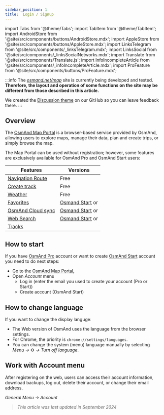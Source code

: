 ```yaml
---
sidebar_position: 1
title:  Login / Signup
---
```


import Tabs from '@theme/Tabs';
import TabItem from '@theme/TabItem';
import AndroidStore from '@site/src/components/buttons/AndroidStore.mdx';
import AppleStore from '@site/src/components/buttons/AppleStore.mdx';
import LinksTelegram from '@site/src/components/_linksTelegram.mdx';
import LinksSocial from '@site/src/components/_linksSocialNetworks.mdx';
import Translate from '@site/src/components/Translate.js';
import InfoIncompleteArticle from '@site/src/components/_infoIncompleteArticle.mdx';
import ProFeature from '@site/src/components/buttons/ProFeature.mdx';

<InfoIncompleteArticle/>



:::info
The *[osmand.net/map](https://osmand.net/map/)* site is currently being developed and tested.  
**Therefore, the layout and operation of some functions on the site may be different from those described in this article.**   

We created the [Discussion theme](https://github.com/osmandapp/OsmAnd/discussions/16567) on our GitHub so you can leave feedback there.
:::

## Overview

The [OsmAnd Map Portal](https://osmand.net/map) is a browser-based service provided by OsmAnd, allowing users to explore maps, manage their data, plan and create trips, or simply browse the map.

The Map Portal can be used without registration; however, some features are exclusively available for OsmAnd Pro and OsmAnd Start users:

Features | Versions
|--- |--- |
| [Navigation Route](./planner.md) | Free |
| [Create track](./planner.md) | Free |
| [Weather](./web-map.md) | Free |
| [Favorites](./web-map.md) | [Osmand Start](https://osmand.net/blog/start) or <ProFeature/> |
| [OsmAnd Cloud sync](./web-cloud.md) | [Osmand Start](https://osmand.net/blog/start) or <ProFeature/> |
| [Web Search](./web-search.md)|[Osmand Start](https://osmand.net/blog/start) or <ProFeature/>|
| [Tracks](./web-map.md) | <ProFeature/> |

## How to start

If you have [OsmAnd Pro](../personal/osmand-cloud.md#login) account or want to create [OsmAnd Start](../personal/osmand-cloud.md#osmand-start) account you need to do next steps:
- Go to the [OsmAnd Map Portal](https://osmand.net/map),
- Open _Account_ menu 
  - Log in (enter the email you used to create your account (Pro or Start))
  - Create account (OsmAnd Start)

## How to change language

If you want to change the display languge:

- The Web version of OsmAnd uses the language from the browser settings.  
- For Chrome, the priority is `chrome://settings/languages`.  
- You can change the system (menu) language manually by selecting  
    *Menu →* ⚙ *→ Turn off language*.

## Work with Account menu

After registering on the web, users can access their account information, download backups, log out, delete their account, or change their email address.

_General Menu → Account_


> *This article was last updated in September 2024*